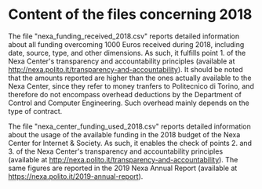 Content of the files concerning 2018
====================================

The file "nexa_funding_received_2018.csv" reports detailed information about all funding overcoming 1000 Euros received during 2018, including date, source, type, and other dimensions. As such, it fulfills point 1. of the Nexa Center's transparency and accountability principles (available at http://nexa.polito.it/transparency-and-accountability). It should be noted that the amounts reported are higher than the ones actually available to the Nexa Center, since they refer to money tranfers to Politecnico di Torino, and therefore do not encompass overhead deductions by the Department of Control and Computer Engineering. Such overhead mainly depends on the type of contract.

The file "nexa_center_funding_used_2018.csv" reports detailed information about the usage of the available funding in the 2018 budget of the Nexa Center for Internet & Society. As such, it enables the check of points 2. and 3. of the Nexa Center's transparency and accountability principles (available at http://nexa.polito.it/transparency-and-accountability). The same figures are reported in the 2019 Nexa Annual Report (available at https://nexa.polito.it/2019-annual-report).
